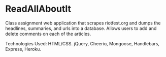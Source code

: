 # ReadAllAboutIt

Class assignment web application that scrapes riotfest.org and dumps the headlines, summaries, and urls into a database. Allows users to add and delete comments on each of the articles. 

Technologies Used: HTML/CSS. jQuery, Cheerio, Mongoose, Handlebars, Express, Heroku.